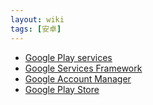 ```yaml
---
layout: wiki
tags: [安卓]
---
```


* [Google Play services](https://www.apkmirror.com/apk/google-inc/google-play-services/)
* [Google Services Framework](https://www.apkmirror.com/apk/google-inc/google-services-framework/)
* [Google Account Manager](https://www.apkmirror.com/apk/google-inc/google-account-manager/)
* [Google Play Store](https://www.apkmirror.com/apk/google-inc/google-play-store/)